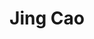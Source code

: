 ---
# Display name
title: Jing Cao

# Full Name (for SEO)
first_name: Jing
last_name: Cao

# Is this the primary user of the site?
superuser: false

# Role/position
role: Master Student (2024 Fall)

# Organizations/Affiliations
organizations:
  - name: Taxes A&M University
    url: ''

external_link: https://www.linkedin.com/in/jing-cao-7390131a2/

# Highlight the author in author lists? (true/false)
highlight_name: false

# Organizational groups that you belong to (for People widget)
#   Set this to `[]` or comment out if you are not using People widget.
user_groups:
  - Alumni

start_date: 202409
---